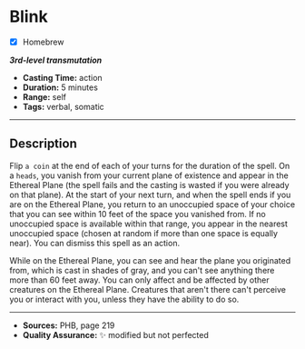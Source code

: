 # Blink
- [x] Homebrew

***3rd-level transmutation***
- **Casting Time:** action
- **Duration:** 5 minutes
- **Range:** self
- **Tags:** verbal, somatic

---

## Description
Flip `a coin` at the end of each of your turns for the duration of the spell.
On a `heads`, you vanish from your current plane of existence and appear in the Ethereal Plane (the spell fails and the casting is wasted if you were already on that plane).
At the start of your next turn, and when the spell ends if you are on the Ethereal Plane, you return to an unoccupied space of your choice that you can see within 10 feet of the space you vanished from.
If no unoccupied space is available within that range, you appear in the nearest unoccupied space (chosen at random if more than one space is equally near).
You can dismiss this spell as an action.

While on the Ethereal Plane, you can see and hear the plane you originated from, which is cast in shades of gray, and you can't see anything there more than 60 feet away.
You can only affect and be affected by other creatures on the Ethereal Plane.
Creatures that aren't there can't perceive you or interact with you, unless they have the ability to do so.

---

- **Sources:** PHB, page 219
- **Quality Assurance:** :sparkles: modified but not perfected
